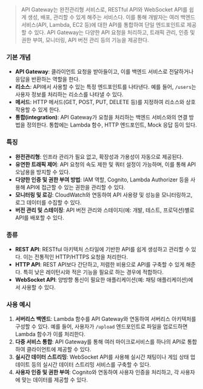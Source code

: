 > API Gateway는 완전관리형 서비스로, RESTful API와 WebSocket API를 쉽게 생성, 배포, 관리할 수 있게 해주는 서비스다. 이를 통해 개발자는 여러 백엔드 서비스(API, Lambda, EC2 등)에 대한 API를 통합하여 단일 엔드포인트로 제공할 수 있다. API Gateway는 다양한 API 요청을 처리하고, 트래픽 관리, 인증 및 권한 부여, 모니터링, API 버전 관리 등의 기능을 제공한다.

### 기본 개념
- **API Gateway**: 클라이언트 요청을 받아들이고, 이를 백엔드 서비스로 전달하거나 응답을 반환하는 역할을 한다.
- **리소스**: API에서 사용할 수 있는 특정 엔드포인트를 나타낸다. 예를 들어, `/users`는 사용자 정보를 처리하는 리소스를 나타낼 수 있다.
- **메서드**: HTTP 메서드(GET, POST, PUT, DELETE 등)를 지정하여 리소스와 상호작용할 수 있게 한다.
- **통합(integration)**: API Gateway가 요청을 처리하는 백엔드 서비스와의 연결 방법을 정의한다. 통합에는 Lambda 함수, HTTP 엔드포인트, Mock 응답 등이 있다.

### 특징
- **완전관리형**: 인프라 관리가 필요 없고, 확장성과 가용성이 자동으로 제공된다.
- **유연한 트래픽 제어**: API 요청의 속도 제한 및 쿼터 설정이 가능하며, 이를 통해 API 오남용을 방지할 수 있다.
- **다양한 인증 및 권한 부여 방법**: IAM 역할, Cognito, Lambda Authorizer 등을 사용해 API에 접근할 수 있는 권한을 관리할 수 있다.
- **모니터링 및 로깅**: CloudWatch와 연동하여 API 사용량 및 성능을 모니터링하고, 로그 데이터를 수집할 수 있다.
- **버전 관리 및 스테이징**: API 버전 관리와 스테이지(예: 개발, 테스트, 프로덕션)별로 API를 배포할 수 있다.

### 종류
- **REST API**: RESTful 아키텍처 스타일에 기반한 API를 쉽게 생성하고 관리할 수 있다. 이는 전통적인 HTTP/HTTPS 요청을 처리한다.
- **HTTP API**: REST API보다 간단하고, 저렴한 비용으로 API를 구축할 수 있게 해준다. 특히 낮은 레이턴시와 적은 기능을 필요로 하는 경우에 적합하다.
- **WebSocket API**: 양방향 통신이 필요한 애플리케이션(예: 채팅 애플리케이션)에서 사용할 수 있다.

### 사용 예시
1. **서버리스 백엔드**: Lambda 함수를 API Gateway와 연동하여 서버리스 아키텍처를 구성할 수 있다. 예를 들어, 사용자가 `/upload` 엔드포인트로 파일을 업로드하면 Lambda 함수가 이를 처리한다.
2. **다중 서비스 통합**: API Gateway를 통해 여러 마이크로서비스를 하나의 API로 통합하여 클라이언트에 제공할 수 있다.
3. **실시간 데이터 스트리밍**: WebSocket API를 사용해 실시간 채팅이나 게임 상태 업데이트 등의 실시간 데이터 스트리밍 서비스를 구축할 수 있다.
4. **사용자 인증 및 권한 부여**: Cognito와 연동하여 사용자 인증을 처리하고, 각 사용자에 맞는 데이터를 제공할 수 있다.


